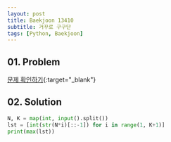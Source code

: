 ```yaml
---
layout: post
title: Baekjoon 13410
subtitle: 거꾸로 구구단
tags: [Python, Baekjoon]
---
```


## 01. Problem

[문제 확인하기](https://www.acmicpc.net/problem/13410){:target="_blank"}

## 02. Solution

```Python
N, K = map(int, input().split())
lst = [int(str(N*i)[::-1]) for i in range(1, K+1)]
print(max(lst))
```
